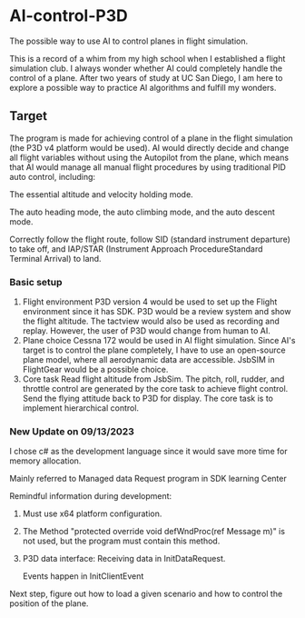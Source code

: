 # AI-control-P3D
The possible way to use AI to control planes in flight simulation.

This is a record of a whim from my high school when I established a flight simulation club. I always wonder whether AI could completely handle the control of a plane. After two years of study at UC San Diego, I am here to explore a possible way to practice AI algorithms and fulfill my wonders.

## Target

The program is made for achieving control of a plane in the flight simulation (the P3D v4 platform would be used). AI would directly decide and change all flight variables without using the Autopilot from the plane, which means that AI would manage all manual flight procedures by using traditional PID auto control, including:

The essential altitude and velocity holding mode.

The auto heading mode, the auto climbing mode, and the auto descent mode.

Correctly follow the flight route, follow SID (standard instrument departure) to take off, and IAP/STAR (Instrument Approach ProcedureStandard Terminal Arrival) to land.

### Basic setup
1. Flight environment
P3D version 4 would be used to set up the Flight environment since it has SDK. P3D would be a review system and show the flight altitude. The tactview would also be used as recording and replay. However, the user of P3D would change from human to AI.
2. Plane choice
Cessna 172 would be used in AI flight simulation. Since AI's target is to control the plane completely, I have to use an open-source plane model, where all aerodynamic data are accessible.
JsbSIM in FlightGear would be a possible choice.
3. Core task
Read flight altitude from JsbSim. The pitch, roll, rudder, and throttle control are generated by the core task to achieve flight control. Send the flying attitude back to P3D for display. The core task is to implement hierarchical control.


### New Update on 09/13/2023
I chose c# as the development language since it would save more time for memory allocation.

Mainly referred to Managed data Request program in SDK learning Center

Remindful information during development:
1. Must use x64 platform configuration.
2. The Method "protected override void defWndProc(ref Message m)" is not used, but the program must contain this method.
3. P3D data interface:
   Receiving data in InitDataRequest.
   
   Events happen in InitClientEvent

Next step, figure out how to load a given scenario and how to control the position of the plane.
